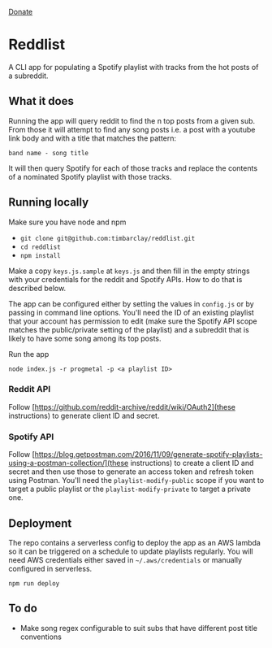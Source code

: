 [Donate](https://paypal.me/timrbarclay?locale.x=en_GB)

# Reddlist

A CLI app for populating a Spotify playlist with tracks from the hot posts of a subreddit.

## What it does

Running the app will query reddit to find the n top posts from a given sub. From those it will attempt to find any song posts i.e. a post with a youtube link body and with a title that matches the pattern:

    band name - song title

It will then query Spotify for each of those tracks and replace the contents of a nominated Spotify playlist with those tracks.

## Running locally

Make sure you have node and npm

* `git clone git@github.com:timbarclay/reddlist.git`
* `cd reddlist`
* `npm install`

Make a copy `keys.js.sample` at `keys.js` and then fill in the empty strings with your credentials for the reddit and Spotify APIs. How to do that is described below.

The app can be configured either by setting the values in `config.js` or by passing in command line options. You'll need the ID of an existing playlist that your account has permission to edit (make sure the Spotify API scope matches the public/private setting of the playlist) and a subreddit that is likely to have some song among its top posts.

Run the app

    node index.js -r progmetal -p <a playlist ID>

### Reddit API

Follow [https://github.com/reddit-archive/reddit/wiki/OAuth2](these instructions) to generate client ID and secret.

### Spotify API

Follow [https://blog.getpostman.com/2016/11/09/generate-spotify-playlists-using-a-postman-collection/](these instructions) to create a client ID and secret and then use those to generate an access token and refresh token using Postman. You'll need the `playlist-modify-public` scope if you want to target a public playlist or the `playlist-modify-private` to target a private one.

## Deployment

The repo contains a serverless config to deploy the app as an AWS lambda so it can be triggered on a schedule to update playlists regularly. You will need AWS credentials either saved in `~/.aws/credentials` or manually configured in serverless.

    npm run deploy

## To do

* Make song regex configurable to suit subs that have different post title conventions